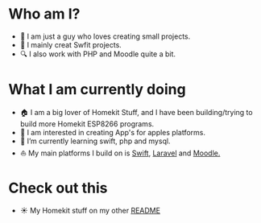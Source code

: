 # Who am I?

- 👋 I am just a guy who loves creating small projects.
- 🍏 I mainly creat Swfit projects.
- 🔍 I also work with PHP and Moodle quite a bit.

# What I am currently doing

- 🏠 I am a big lover of Homekit Stuff, and I have been building/trying to build more Homekit ESP8266 programs.
- 👀 I am interested in creating App's for apples platforms.
- 🌱 I’m currently learning swift, php and mysql.
- ⛵️ My main platforms I build on is [Swift](https://www.swift.org), [Laravel](https://laravel.com) and [Moodle.](https://www.swift.org)

# Check out this

- ☀️ My Homekit stuff on my other [README](https://github.com/Frostist/Will-s-Homekit-Stuff)

<!---
Frostist/Frostist is a ✨ special ✨ repository because its `README.md` (this file) appears on your GitHub profile.
You can click the Preview link to take a look at your changes.
--->
